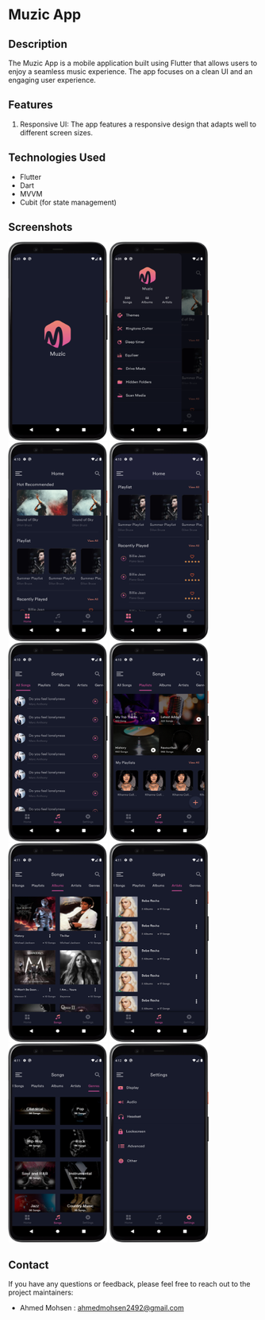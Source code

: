 # Muzic App

## Description
The Muzic App is a mobile application built using Flutter that allows users to enjoy a seamless music experience. The app focuses on a clean UI and an engaging user experience.

## Features
1. Responsive UI: The app features a responsive design that adapts well to different screen sizes.

## Technologies Used
- Flutter
- Dart
- MVVM
- Cubit (for state management)

## Screenshots
<img src="screenshots/splash.png" width="200" height="400" />  <img src="screenshots/drawer.png" width="200" height="400" />  <img src="screenshots/home1.png" width="200" height="400" />  <img src="screenshots/home2.png" width="200" height="400" />  <img src="screenshots/allSongs.png" width="200" height="400" /> <img src="screenshots/playlists.png" width="200" height="400" /> <img src="screenshots/albums.png" width="200" height="400" /> <img src="screenshots/artists.png" width="200" height="400" />  <img src="screenshots/genres.png" width="200" height="400" /> <img src="screenshots/settings.png" width="200" height="400" /> 

## Contact
If you have any questions or feedback, please feel free to reach out to the project maintainers:
- Ahmed Mohsen : ahmedmohsen2492@gmail.com




